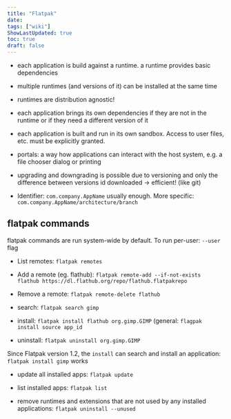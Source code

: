 ```yaml
---
title: "Flatpak"
date: 
tags: ["wiki"]
ShowLastUpdated: true
toc: true
draft: false
---
```



- each application is build against a runtime. a runtime provides basic dependencies
- multiple runtimes (and versions of it) can be installed at the same time
- runtimes are distribution agnostic!

- each application brings its own dependencies if they are not in the runtime or if they need a different version of it
- each application is built and run in its own sandbox. Access to user files, etc. must be explicitly granted.

- portals: a way how applications can interact with the host system, e.g. a file chooser dialog or printing

- upgrading and downgrading is possible due to versioning and only the difference between versions id downloaded -> efficient! (like git)

- Identifier: `com.company.AppName` usually enough. More specific: `com.company.AppName/architecture/branch`

## flatpak commands

flatpak commands are run system-wide by default. To run per-user: `--user` flag

- List remotes: `flatpak remotes`
- Add a remote (eg. flathub): `flatpak remote-add --if-not-exists flathub https://dl.flathub.org/repo/flathub.flatpakrepo`
- Remove a remote: `flatpak remote-delete flathub`

- search: `flatpak search gimp`
- install: `flatpak install flathub org.gimp.GIMP` (general: `flagpak install source app_id`
- uninstall: `flatpak uninstall org.gimp.GIMP`

Since Flatpak version 1.2, the `install` can search and install an application: `flatpak install gimp` works

- update all installed apps: `flatpak update`
- list installed apps: `flatpak list`

- remove runtimes and extensions that are not used by any installed applications: `flatpak uninstall --unused`
